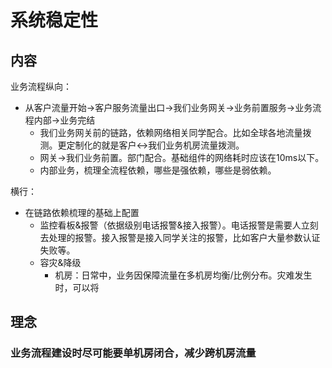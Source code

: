 # 系统稳定性

## 内容

业务流程纵向：

- 从客户流量开始->客户服务流量出口->我们业务网关->业务前置服务->业务流程内部->业务完结
  - 我们业务网关前的链路，依赖网络相关同学配合。比如全球各地流量拨测。更定制化的就是客户<->我们业务机房流量拨测。
  - 网关->我们业务前置。部门配合。基础组件的网络耗时应该在10ms以下。
  - 内部业务，梳理全流程依赖，哪些是强依赖，哪些是弱依赖。

横行：

- 在链路依赖梳理的基础上配置
  - 监控看板&报警（依据级别电话报警&接入报警）。电话报警是需要人立刻去处理的报警。接入报警是接入同学关注的报警，比如客户大量参数认证失败等。
  - 容灾&降级
    - 机房：日常中，业务因保障流量在多机房均衡/比例分布。灾难发生时，可以将



## 理念

### 业务流程建设时尽可能要单机房闭合，减少跨机房流量

